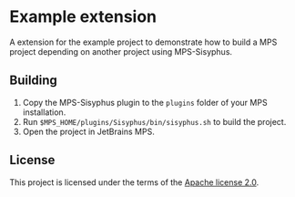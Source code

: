# Example extension

A extension for the example project to demonstrate how to build a MPS project depending on another project using MPS-Sisyphus.

## Building

1. Copy the MPS-Sisyphus plugin to the `plugins` folder of your MPS installation.
2. Run `$MPS_HOME/plugins/Sisyphus/bin/sisyphus.sh` to build the project.
3. Open the project in JetBrains MPS.

## License

This project is licensed under the terms of the [Apache license 2.0](LICENSE).